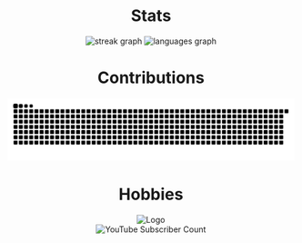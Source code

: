 
<h1 align="center">Stats</h3>

<div align="center">
  <!-- BEGIN stats -->
<picture>
  <source media="(prefers-color-scheme: dark)" srcset="https://streak-stats.demolab.com?user=rafidrahman1&locale=en&mode=daily&theme=dracula&hide_border=true&border_radius=5" />
  <source media="(prefers-color-scheme: light)" srcset="https://streak-stats.demolab.com?user=rafidrahman1&locale=en&mode=daily&theme=default&hide_border=true&border_radius=5" />
  <img src="https://streak-stats.demolab.com?user=rafidrahman1&locale=en&mode=daily&theme=default&hide_border=true&border_radius=5" height="150" alt="streak graph" />
</picture>
<picture>
  <source media="(prefers-color-scheme: dark)" srcset="https://github-readme-stats.vercel.app/api/top-langs?username=rafidrahman1&locale=en&hide_title=false&layout=compact&card_width=320&langs_count=5&theme=dracula&hide_border=true" />
  <source media="(prefers-color-scheme: light)" srcset="https://github-readme-stats.vercel.app/api/top-langs?username=rafidrahman1&locale=en&hide_title=false&layout=compact&card_width=320&langs_count=5&theme=default&hide_border=true" />
  <img src="https://github-readme-stats.vercel.app/api/top-langs?username=rafidrahman1&locale=en&hide_title=false&layout=compact&card_width=300&langs_count=5&theme=default&hide_border=true" height="150" alt="languages graph" />
    
</picture>

  <!-- END stats -->
 </div>



 
<h1 align="center">Contributions</h3>
<div align="center">
   <!-- BEGIN Snake -->
<picture>
  <source media="(prefers-color-scheme: dark)" srcset="https://raw.githubusercontent.com/rafidrahman1/rafidrahman1/output/snake-dark.svg" />
  <source media="(prefers-color-scheme: light)" srcset="https://raw.githubusercontent.com/rafidrahman1/rafidrahman1/output/snake-light.svg" />
  <img alt="github-snake" src="https://raw.githubusercontent.com/rafidrahman1/rafidrahman1/output/snake-dark.svg" />
</picture>
  <!-- End Snake -->
</div>
  
<h1 align="center">Hobbies</h3>

<div align="center">


<!-- BEGIN DuoLingo Card -->
  <img src="https://duolingo-stats-card.vercel.app/api?username=rafidrahman1&sort=xp&theme=dark" alt="Logo" width="300" height="auto">
<!-- END DuoLingo Card -->
 <br>
<!-- BEGIN YOUTUBE-CARDS -->

<img src="https://img.shields.io/youtube/channel/subscribers/UCUnoa6RxPcVHF_Hjzvtq9Dg?style=social" alt="YouTube Subscriber Count" width="200" height="auto">


<!-- END YOUTUBE-CARDS -->





</div>







  

